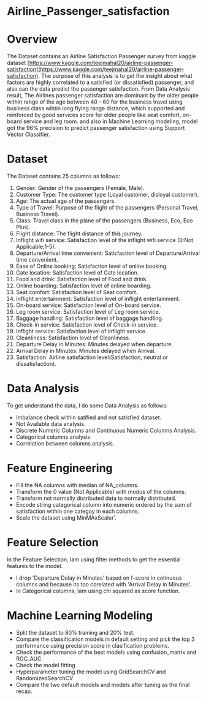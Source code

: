 # Airline_Passenger_satisfaction
# Overview
The Dataset contains an Airline Satisfaction Passenger survey from kaggle dataset [https://www.kaggle.com/teejmahal20/airline-passenger-satisfaction](https://www.kaggle.com/teejmahal20/airline-passenger-satisfaction). The purpose of this analysis is to get the insight about what factors are highly correlated to a satisfied (or dissatisfied) passenger, and also can the data predict the passenger satisfaction. 
From Data Analysis result, The Airlines passenger satisfaction are dominant by the older people within range of the age between 40 - 60 for the business travel using business class wihtin long flying range distance, which supported and reinforced by good services score for older people like seat comfort, on-board service and leg room. and also in Machine Learning modeling, model got the 96% precision to predict passenger satisfaction using Support Vector Classifier.
# Dataset
The Dataset contains 25 columns as follows:
1. Gender: Gender of the passengers (Female, Male).
2. Customer Type: The customer type (Loyal customer, disloyal customer).
3. Age: The actual age of the passengers.
4. Type of Travel: Purpose of the flight of the passengers (Personal Travel, Business Travel).
5. Class: Travel class in the plane of the passengers (Business, Eco, Eco Plus).
6. Flight distance: The flight distance of this journey.
7. Inflight wifi service: Satisfaction level of the inflight wifi service (0:Not Applicable;1-5).
8. Departure/Arrival time convenient: Satisfaction level of Departure/Arrival time convenient.
9. Ease of Online booking: Satisfaction level of online booking.
10. Gate location: Satisfaction level of Gate location.
11. Food and drink: Satisfaction level of Food and drink.
12. Online boarding: Satisfaction level of online boarding.
13. Seat comfort: Satisfaction level of Seat comfort.
14. Inflight entertainment: Satisfaction level of inflight entertainment.
15. On-board service: Satisfaction level of On-board service.
16. Leg room service: Satisfaction level of Leg room service.
17. Baggage handling: Satisfaction level of baggage handling.
18. Check-in service: Satisfaction level of Check-in service.
19. Inflight service: Satisfaction level of inflight service.
20. Cleanliness: Satisfaction level of Cleanliness.
21. Departure Delay in Minutes: Minutes delayed when departure.
22. Arrival Delay in Minutes: Minutes delayed when Arrival.
23. Satisfaction: Airline satisfaction level(Satisfaction, neutral or dissatisfaction).
# Data Analysis
To get understand the data, I do some Data Analysis as follows:
- Imbalance check within satified and not satisfied dataset.
- Not Available data analysis.
- Discrete Numeric Columns and Continuous Numeric Columns Analysis.
- Categorical columns analysis.
- Correlation between columns analysis.
# Feature Engineering
- Fill the NA columns with median of NA_columns.
- Transform the 0 value (Not Applicable) with modus of the columns.
- Transform not normally distributed data to normally distributed.
- Encode string categorical column into numeric ordered by the sum of satisfaction within one categoy in each columns.
- Scale the dataset using MinMAxScaler'.
# Feature Selection
In the Feature Selection, Iam using filter methods to get the essential features to the model.
- I drop 'Departure Delay in Minutes' based on f-score in cotinuous columns and because its too corelated with 'Arrival Delay in Minutes'.
- In Categorical columns, Iam using chi squared as score function.
# Machine Learning Modeling
- Split the dataset to 80% training and 20% test.
- Compare the classification models in default setting and pick the top 3 performance using precision score in clasification problems.
- Check the performance of the best models using confusion_matrix and ROC_AUC
- Check the model fitting
- Hyperparameter tuning the model using GridSearchCV and RandomizedSearchCV
- Compare the two default models and models after tuning as the final recap.
